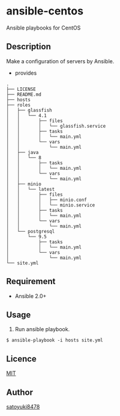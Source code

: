 ansible-centos
====

Ansible playbooks for CentOS

## Description

Make a configuration of servers by Ansible.

- provides
```
.
├── LICENSE
├── README.md
├── hosts
├── roles
│   ├── glassfish
│   │   └── 4.1
│   │       ├── files
│   │       │   └── glassfish.service
│   │       ├── tasks
│   │       │   └── main.yml
│   │       └── vars
│   │           └── main.yml
│   ├── java
│   │   └── 8
│   │       ├── tasks
│   │       │   └── main.yml
│   │       └── vars
│   │           └── main.yml
│   ├── minio
│   │   └── latest
│   │       ├── files
│   │       │   ├── minio.conf
│   │       │   └── minio.service
│   │       ├── tasks
│   │       │   └── main.yml
│   │       └── vars
│   │           └── main.yml
│   └── postgresql
│       └── 9.5
│           ├── tasks
│           │   └── main.yml
│           └── vars
│               └── main.yml
└── site.yml
```

## Requirement

- Ansible 2.0+

## Usage

1. Run ansible playbook.

```
$ ansible-playbook -i hosts site.yml
```

## Licence

[MIT](https://github.com/satoyuki8478/ansible-centos/blob/master/LICENSE)

## Author

[satoyuki8478](https://github.com/satoyuki8478)
